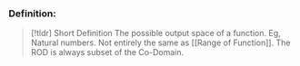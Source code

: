 ### Definition:
> [!tldr] Short Definition
>The possible output space of a function. Eg, Natural numbers. Not entirely the same as [[Range of Function]]. The ROD is always subset of the Co-Domain.  

